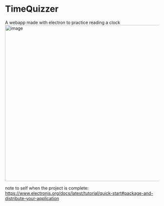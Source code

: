 # TimeQuizzer
A webapp made with electron to practice reading a clock<br>
<img width="513" alt="image" src="https://github.com/user-attachments/assets/39e3ef1b-ef1c-43a0-b92a-ff01205845b0" />


note to self when the project is complete:
https://www.electronjs.org/docs/latest/tutorial/quick-start#package-and-distribute-your-application
